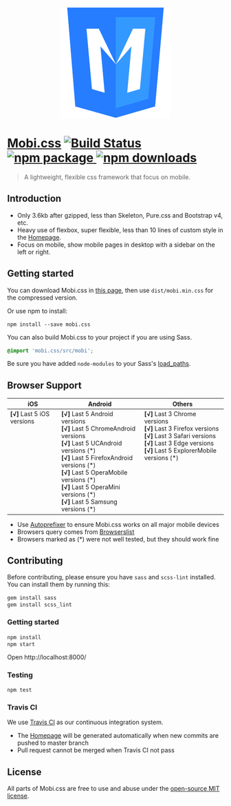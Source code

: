 <p align="center">
  <a href="http://getmobicss.com/">
    <img width="256" alt="Mobi.css Logo" src="site/source/img/mobi-logo-512.png"/>
  </a>
</p>

<h1>
  <a href="http://getmobicss.com/">Mobi.css</a>
  <a href="https://travis-ci.org/xcatliu/mobi.css">
    <img src="https://img.shields.io/travis/xcatliu/mobi.css.svg?style=flat-square" alt="Build Status"/>
  </a>
  <a href="https://www.npmjs.org/package/mobi.css">
    <img src="https://img.shields.io/npm/v/mobi.css.svg?style=flat-square" alt="npm package"/>
  </a>
  <a href="https://www.npmjs.org/package/mobi.css">
    <img src="http://img.shields.io/npm/dm/mobi.css.svg?style=flat-square" alt="npm downloads"/>
  </a>
</h1>

> A lightweight, flexible css framework that focus on mobile.

## Introduction

- Only 3.6kb after gzipped, less than Skeleton, Pure.css and Bootstrap v4, etc.
- Heavy use of flexbox, super flexible, less than 10 lines of custom style in the [Homepage].
- Focus on mobile, show mobile pages in desktop with a sidebar on the left or right.

## Getting started

You can download Mobi.css in [this page](https://github.com/xcatliu/mobi.css/releases), then use `dist/mobi.min.css` for the compressed version.

Or use npm to install:

```shell
npm install --save mobi.css
```

You can also build Mobi.css to your project if you are using Sass.

```scss
@import 'mobi.css/src/mobi';
```

Be sure you have added `node-modules` to your Sass's [load_paths](http://stackoverflow.com/questions/6502313/sass-import-a-file-from-a-different-directory).

## Browser Support

<table>
  <thead>
    <tr>
      <th>iOS</th>
      <th>Android</th>
      <th>Others</th>
    </tr>
  </thead>
  <tbody>
    <tr>
      <td valign="top"><strong>[√]</strong> Last 5 iOS versions</td>
      <td valign="top">
        <strong>[√]</strong> Last 5 Android versions<br/>
        <strong>[√]</strong> Last 5 ChromeAndroid versions<br/>
        <strong>[√]</strong> Last 5 UCAndroid versions (*)<br/>
        <strong>[√]</strong> Last 5 FirefoxAndroid versions (*)<br/>
        <strong>[√]</strong> Last 5 OperaMobile versions (*)<br/>
        <strong>[√]</strong> Last 5 OperaMini versions (*)<br/>
        <strong>[√]</strong> Last 5 Samsung versions (*)
      </td>
      <td valign="top">
        <strong>[√]</strong> Last 3 Chrome versions<br/>
        <strong>[√]</strong> Last 3 Firefox versions<br/>
        <strong>[√]</strong> Last 3 Safari versions<br/>
        <strong>[√]</strong> Last 3 Edge versions<br/>
        <strong>[√]</strong> Last 5 ExplorerMobile versions (*)
      </td>
    </tr>
  </tbody>
</table>

- Use [Autoprefixer](https://github.com/postcss/autoprefixer) to ensure Mobi.css works on all major mobile devices
- Browsers query comes from [Browserslist](https://github.com/ai/browserslist)
- Browsers marked as (*) were not well tested, but they should work fine

## Contributing

Before contributing, please ensure you have `sass` and `scss-lint` installed. You can install them by running this:

```shell
gem install sass
gem install scss_lint
```

### Getting started

```shell
npm install
npm start
```

Open http://localhost:8000/

### Testing

```shell
npm test
```

### Travis CI

We use [Travis CI](https://travis-ci.org/xcatliu/mobi.css) as our continuous integration system.

- The [Homepage] will be generated automatically when new commits are pushed to master branch
- Pull request cannot be merged when Travis CI not pass

## License

All parts of Mobi.css are free to use and abuse under the [open-source MIT license](https://github.com/xcatliu/mobi.css/blob/master/LICENSE).

[Homepage]: http://getmobicss.com
